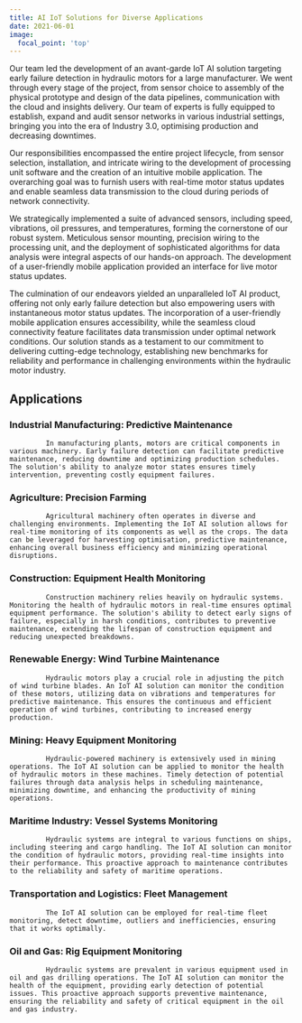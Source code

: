 ```yaml
---
title: AI IoT Solutions for Diverse Applications
date: 2021-06-01
image:
  focal_point: 'top'
---
```


Our team led the development of an avant-garde IoT AI solution targeting early failure detection in hydraulic motors for a large manufacturer. We went through every stage of the project, from sensor choice to assembly of the physical prototype and design of the data pipelines, communication with the cloud and insights delivery. Our team of experts is fully equipped to establish, expand and audit sensor networks in various industrial settings, bringing you into the era of Industry 3.0, optimising production and decreasing downtimes.

<!--more-->

Our responsibilities encompassed the entire project lifecycle, from sensor selection, installation, and intricate wiring to the development of processing unit software and the creation of an intuitive mobile application. The overarching goal was to furnish users with real-time motor status updates and enable seamless data transmission to the cloud during periods of network connectivity.

We strategically implemented a suite of advanced sensors, including speed, vibrations, oil pressures, and temperatures, forming the cornerstone of our robust system. Meticulous sensor mounting, precision wiring to the processing unit, and the deployment of sophisticated algorithms for data analysis were integral aspects of our hands-on approach. The development of a user-friendly mobile application provided an interface for live motor status updates.

The culmination of our endeavors yielded an unparalleled IoT AI product, offering not only early failure detection but also empowering users with instantaneous motor status updates. The incorporation of a user-friendly mobile application ensures accessibility, while the seamless cloud connectivity feature facilitates data transmission under optimal network conditions. Our solution stands as a testament to our commitment to delivering cutting-edge technology, establishing new benchmarks for reliability and performance in challenging environments within the hydraulic motor industry.

<h2>Applications</h2>

<h3>Industrial Manufacturing: Predictive Maintenance</h3>
        
             In manufacturing plants, motors are critical components in various machinery. Early failure detection can facilitate predictive maintenance, reducing downtime and optimizing production schedules. The solution's ability to analyze motor states ensures timely intervention, preventing costly equipment failures.

<h3>Agriculture: Precision Farming</h3>

             Agricultural machinery often operates in diverse and challenging environments. Implementing the IoT AI solution allows for real-time monitoring of its components as well as the crops. The data can be leveraged for harvesting optimisation, predictive maintenance, enhancing overall business efficiency and minimizing operational disruptions.

<h3>Construction: Equipment Health Monitoring</h3>
        
             Construction machinery relies heavily on hydraulic systems. Monitoring the health of hydraulic motors in real-time ensures optimal equipment performance. The solution's ability to detect early signs of failure, especially in harsh conditions, contributes to preventive maintenance, extending the lifespan of construction equipment and reducing unexpected breakdowns.

<h3>Renewable Energy: Wind Turbine Maintenance</h3>
  
             Hydraulic motors play a crucial role in adjusting the pitch of wind turbine blades. An IoT AI solution can monitor the condition of these motors, utilizing data on vibrations and temperatures for predictive maintenance. This ensures the continuous and efficient operation of wind turbines, contributing to increased energy production.

<h3>Mining: Heavy Equipment Monitoring</h3>
        
             Hydraulic-powered machinery is extensively used in mining operations. The IoT AI solution can be applied to monitor the health of hydraulic motors in these machines. Timely detection of potential failures through data analysis helps in scheduling maintenance, minimizing downtime, and enhancing the productivity of mining operations.

<h3>Maritime Industry: Vessel Systems Monitoring</h3>
        
             Hydraulic systems are integral to various functions on ships, including steering and cargo handling. The IoT AI solution can monitor the condition of hydraulic motors, providing real-time insights into their performance. This proactive approach to maintenance contributes to the reliability and safety of maritime operations.

<h3>Transportation and Logistics: Fleet Management</h3>
      
             The IoT AI solution can be employed for real-time fleet monitoring, detect downtime, outliers and inefficiencies, ensuring that it works optimally.

<h3>Oil and Gas: Rig Equipment Monitoring</h3>
        
             Hydraulic systems are prevalent in various equipment used in oil and gas drilling operations. The IoT AI solution can monitor the health of the equipment, providing early detection of potential issues. This proactive approach supports preventive maintenance, ensuring the reliability and safety of critical equipment in the oil and gas industry.
